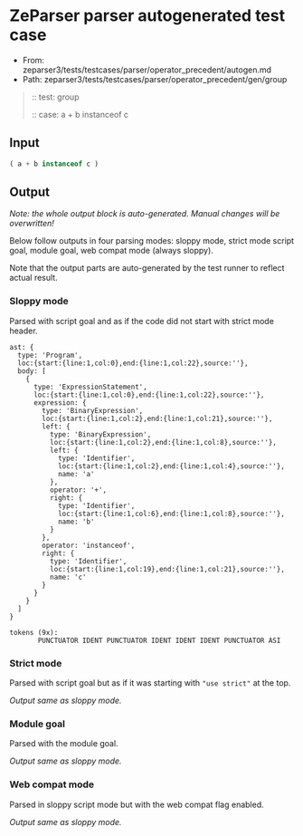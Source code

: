 # ZeParser parser autogenerated test case

- From: zeparser3/tests/testcases/parser/operator_precedent/autogen.md
- Path: zeparser3/tests/testcases/parser/operator_precedent/gen/group

> :: test: group
>
> :: case: a + b instanceof c

## Input


`````js
( a + b instanceof c )
`````

## Output

_Note: the whole output block is auto-generated. Manual changes will be overwritten!_

Below follow outputs in four parsing modes: sloppy mode, strict mode script goal, module goal, web compat mode (always sloppy).

Note that the output parts are auto-generated by the test runner to reflect actual result.

### Sloppy mode

Parsed with script goal and as if the code did not start with strict mode header.

`````
ast: {
  type: 'Program',
  loc:{start:{line:1,col:0},end:{line:1,col:22},source:''},
  body: [
    {
      type: 'ExpressionStatement',
      loc:{start:{line:1,col:0},end:{line:1,col:22},source:''},
      expression: {
        type: 'BinaryExpression',
        loc:{start:{line:1,col:2},end:{line:1,col:21},source:''},
        left: {
          type: 'BinaryExpression',
          loc:{start:{line:1,col:2},end:{line:1,col:8},source:''},
          left: {
            type: 'Identifier',
            loc:{start:{line:1,col:2},end:{line:1,col:4},source:''},
            name: 'a'
          },
          operator: '+',
          right: {
            type: 'Identifier',
            loc:{start:{line:1,col:6},end:{line:1,col:8},source:''},
            name: 'b'
          }
        },
        operator: 'instanceof',
        right: {
          type: 'Identifier',
          loc:{start:{line:1,col:19},end:{line:1,col:21},source:''},
          name: 'c'
        }
      }
    }
  ]
}

tokens (9x):
       PUNCTUATOR IDENT PUNCTUATOR IDENT IDENT IDENT PUNCTUATOR ASI
`````

### Strict mode

Parsed with script goal but as if it was starting with `"use strict"` at the top.

_Output same as sloppy mode._

### Module goal

Parsed with the module goal.

_Output same as sloppy mode._

### Web compat mode

Parsed in sloppy script mode but with the web compat flag enabled.

_Output same as sloppy mode._
